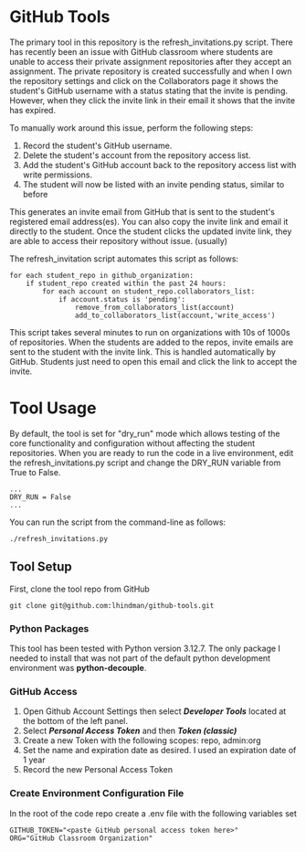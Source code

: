 # GitHub Tools
The primary tool in this repository is the refresh_invitations.py script.  There has recently been an issue with GitHub classroom where students are unable to access their private assignment repositories after they accept an assignment.  The private repository is created successfully and when I own the repository settings and click on the Collaborators page it shows the student's GitHub username with a status stating that the invite is pending. However, when they click the invite link in their email it shows that the invite has expired.  

To manually work around this issue, perform the following steps:  
1. Record the student's GitHub username.
2. Delete the student's account from the repository access list.
3. Add the student's GitHub account back to the repository access list with write permissions.
4. The student will now be listed with an invite pending status, similar to before

This generates an invite email from GitHub that is sent to the student's registered email address(es). You can also copy the invite link and email it directly to the student. Once the student clicks the updated invite link, they are able to access their repository without issue. (usually)


The refresh_invitation script automates this script as follows:

```
for each student_repo in github_organization:
    if student_repo created within the past 24 hours:
        for each account on student_repo.collaborators_list:
            if account.status is 'pending':
                remove_from_collaborators_list(account)
                add_to_collaborators_list(account,'write_access')

```

This script takes several minutes to run on organizations with 10s of 1000s of repositories. When the students are added to the repos, invite emails are sent to the student with the invite link. This is handled automatically by GitHub. Students just need to open this email and click the link to accept the invite.

# Tool Usage
By default, the tool is set for "dry_run" mode which allows testing of the core functionality and configuration without affecting the student repositories.  When you are ready to run the code in a live environment, edit the refresh_invitations.py script and change the DRY_RUN variable from True to False.

```
...
DRY_RUN = False
...
```

You can run the script from the command-line as follows:
```
./refresh_invitations.py
```

## Tool Setup
First, clone the tool repo from GitHub
```
git clone git@github.com:lhindman/github-tools.git
```

### Python Packages
This tool has been tested with Python version 3.12.7. The only package I needed to install that was not part of the default python development environment was **python-decouple**.

### GitHub Access
1. Open Github Account Settings then select ***Developer Tools***  located at the bottom of the left panel.
2. Select ***Personal Access Token*** and then ***Token (classic)***  
3. Create a new Token with the following scopes: repo, admin:org
4. Set the name and expiration date as desired. I used an expiration date of 1 year
5. Record the new Personal Access Token

### Create Environment Configuration File
In the root of the code repo create a .env file with the following variables set
```
GITHUB_TOKEN="<paste GitHub personal access token here>"
ORG="GitHub Classroom Organization"
```
